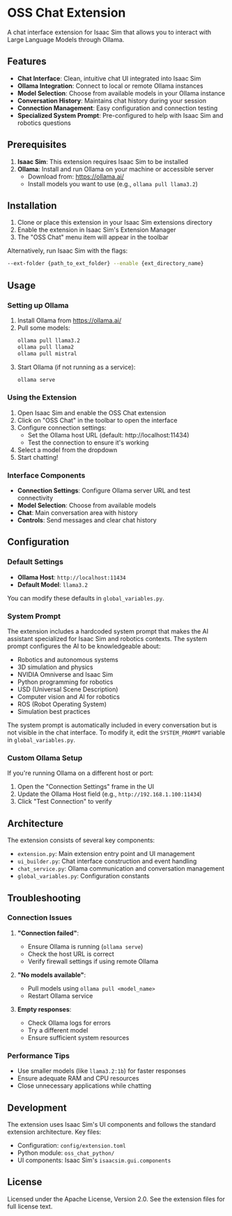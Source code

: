 # OSS Chat Extension

A chat interface extension for Isaac Sim that allows you to interact with Large Language Models through Ollama.

## Features

- **Chat Interface**: Clean, intuitive chat UI integrated into Isaac Sim
- **Ollama Integration**: Connect to local or remote Ollama instances
- **Model Selection**: Choose from available models in your Ollama instance
- **Conversation History**: Maintains chat history during your session
- **Connection Management**: Easy configuration and connection testing
- **Specialized System Prompt**: Pre-configured to help with Isaac Sim and robotics questions

## Prerequisites

1. **Isaac Sim**: This extension requires Isaac Sim to be installed
2. **Ollama**: Install and run Ollama on your machine or accessible server
   - Download from: https://ollama.ai/
   - Install models you want to use (e.g., `ollama pull llama3.2`)

## Installation

1. Clone or place this extension in your Isaac Sim extensions directory
2. Enable the extension in Isaac Sim's Extension Manager
3. The "OSS Chat" menu item will appear in the toolbar

Alternatively, run Isaac Sim with the flags:
```bash
--ext-folder {path_to_ext_folder} --enable {ext_directory_name}
```

## Usage

### Setting up Ollama

1. Install Ollama from https://ollama.ai/
2. Pull some models:
   ```bash
   ollama pull llama3.2
   ollama pull llama2
   ollama pull mistral
   ```
3. Start Ollama (if not running as a service):
   ```bash
   ollama serve
   ```

### Using the Extension

1. Open Isaac Sim and enable the OSS Chat extension
2. Click on "OSS Chat" in the toolbar to open the interface
3. Configure connection settings:
   - Set the Ollama host URL (default: http://localhost:11434)
   - Test the connection to ensure it's working
4. Select a model from the dropdown
5. Start chatting!

### Interface Components

- **Connection Settings**: Configure Ollama server URL and test connectivity
- **Model Selection**: Choose from available models
- **Chat**: Main conversation area with history
- **Controls**: Send messages and clear chat history

## Configuration

### Default Settings

- **Ollama Host**: `http://localhost:11434`
- **Default Model**: `llama3.2`

You can modify these defaults in `global_variables.py`.

### System Prompt

The extension includes a hardcoded system prompt that makes the AI assistant specialized for Isaac Sim and robotics contexts. The system prompt configures the AI to be knowledgeable about:

- Robotics and autonomous systems
- 3D simulation and physics
- NVIDIA Omniverse and Isaac Sim
- Python programming for robotics
- USD (Universal Scene Description)
- Computer vision and AI for robotics
- ROS (Robot Operating System)
- Simulation best practices

The system prompt is automatically included in every conversation but is not visible in the chat interface. To modify it, edit the `SYSTEM_PROMPT` variable in `global_variables.py`.

### Custom Ollama Setup

If you're running Ollama on a different host or port:

1. Open the "Connection Settings" frame in the UI
2. Update the Ollama Host field (e.g., `http://192.168.1.100:11434`)
3. Click "Test Connection" to verify

## Architecture

The extension consists of several key components:

- `extension.py`: Main extension entry point and UI management
- `ui_builder.py`: Chat interface construction and event handling
- `chat_service.py`: Ollama communication and conversation management
- `global_variables.py`: Configuration constants

## Troubleshooting

### Connection Issues

1. **"Connection failed"**: 
   - Ensure Ollama is running (`ollama serve`)
   - Check the host URL is correct
   - Verify firewall settings if using remote Ollama

2. **"No models available"**:
   - Pull models using `ollama pull <model_name>`
   - Restart Ollama service

3. **Empty responses**:
   - Check Ollama logs for errors
   - Try a different model
   - Ensure sufficient system resources

### Performance Tips

- Use smaller models (like `llama3.2:1b`) for faster responses
- Ensure adequate RAM and CPU resources
- Close unnecessary applications while chatting

## Development

The extension uses Isaac Sim's UI components and follows the standard extension architecture. Key files:

- Configuration: `config/extension.toml`
- Python module: `oss_chat_python/`
- UI components: Isaac Sim's `isaacsim.gui.components`

## License

Licensed under the Apache License, Version 2.0. See the extension files for full license text.

